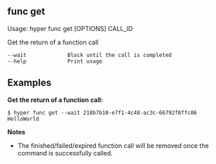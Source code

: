 ## func get

  Usage: hyper func get [OPTIONS] CALL_ID

Get the return of a function call

    --wait             Block until the call is completed
    --help             Print usage

## Examples

**Get the return of a function call:**

    $ hyper func get --wait 218b7b10-e7f1-4c48-ac3c-66792f8ffc06
    HelloWorld

**Notes**

* The finished/failed/expired function call will be removed once the command is successfully called.
